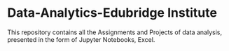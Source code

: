 <h1>Data-Analytics-Edubridge Institute</h1>
This repository contains all the Assignments and  Projects of data analysis, presented in the form of Jupyter Notebooks, Excel.
